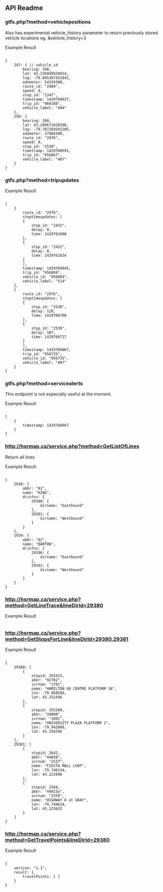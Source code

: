 ## API Readme

### gtfs.php?method=vehiclepositions

Also has experimental vehicle_history parameter to return previously stored vehicle locations eg. &vehicle_history=3

Example Result
```

{
	247: { // vehicle_id
		bearing: 198,
		lat: 43.236949920654,
		lng: -79.845367431641,
		odometer: 54334300,
		route_id: "2989",
		speed: 8,
		stop_id: "1347",
		timestamp: 1429760627,
		trip_id: "960188",
		vehicle_label: "404"
	},
	250: {
		bearing: 268,
		lat: 43.209671020508,
		lng: -79.787269592285,
		odometer: 37968300,
		route_id: "2976",
		speed: 0,
		stop_id: "2530",
		timestamp: 1429760591,
		trip_id: "956867",
		vehicle_label: "407"
	}
}

```

### gtfs.php?method=tripupdates

Example Result
```

[
	{
		route_id: "2976",
		stoptimeupdates: [
		{
			stop_id: "2431",
			delay: 0,
			time: 1429761600
		},
		{
			stop_id: "2432",
			delay: 0,
			time: 1429761634
		}
		],
		timestamp: 1429760845,
		trip_id: "956869",
		vehicle_id: "956869",
		vehicle_label: "514"
	},
	{
		route_id: "2976",
		stoptimeupdates: [
		{
			stop_id: "2530",
			delay: 120,
			time: 1429760700
		},
		{
			stop_id: "2539",
			delay: 107,
			time: 1429760717
		}
		],
		timestamp: 1429760867,
		trip_id: "956735",
		vehicle_id: "956735",
		vehicle_label: "407"
	}
]

```

### gtfs.php?method=servicealerts

This endpoint is not especially useful at the moment.

Example Result
```

[
	{
		timestamp: 1429760867
	}
]

```

### http://hsrmap.ca/service.php?method=GetListOfLines

Return all lines

Example Result
```

{
	2938: {
		abbr: "01",
		name: "KING",
		drinfos: {
			29380: {
				dirname: "Eastbound"
			},
			29381: {
				dirname: "Westbound"
			}
		}
	},
	2939: {
		abbr: "02",
		name: "BARTON",
		drinfos: {
			29390: {
				dirname: "Eastbound"
			},
			29391: {
				dirname: "Westbound"
			}
		}
	}
}

```

### http://hsrmap.ca/service.php?method=GetLineTrace&lineDirId=29380

Example Result
```

```

### http://hsrmap.ca/service.php?method=GetStopsForLine&lineDirId=29380,29381

Example Result
```

{
	29380: [
		{
			stopid: 355415,
			abbr: "92702",
			ivrnum: "1701",
			name: "HAMILTON GO CENTRE PLATFORM 18",
			lon: -79.868584,
			lat: 43.252496
		},
		{
			stopid: 355260,
			abbr: "34000",
			ivrnum: "1001",
			name: "UNIVERSITY PLAZA PLATFORM 1",
			lon: -79.942808,
			lat: 43.258396
		}
	],
	29381: [
		{
			stopid: 2642,
			abbr: "44050",
			ivrnum: "2527",
			name: "FIESTA MALL LOOP",
			lon: -79.746144,
			lat: 43.222896
		},
		{
			stopid: 2504,
			abbr: "44015a",
			ivrnum: "2559",
			name: "HIGHWAY 8 at GRAY",
			lon: -79.744624,
			lat: 43.223632
		}
	]
}

```

### http://hsrmap.ca/service.php?method=GetTravelPoints&lineDirId=29380

Example Result
```

{
	version: "1.1",
	result: {
		travelPoints: [ ]
	}
}

```
